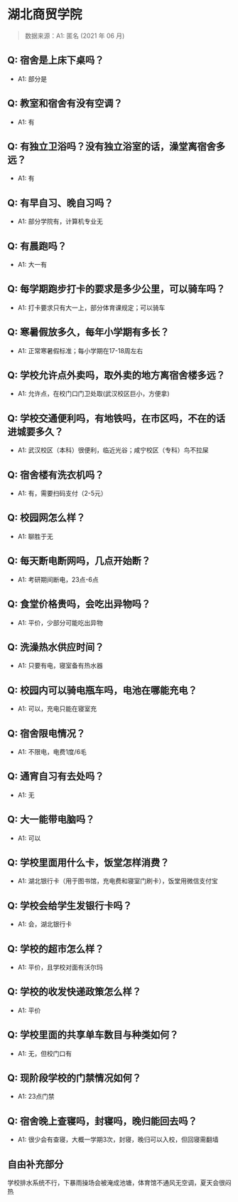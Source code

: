 # 湖北商贸学院

> 数据来源：A1: 匿名 (2021 年 06 月)

## Q: 宿舍是上床下桌吗？

- A1: 部分是

## Q: 教室和宿舍有没有空调？

- A1: 有

## Q: 有独立卫浴吗？没有独立浴室的话，澡堂离宿舍多远？

- A1: 有

## Q: 有早自习、晚自习吗？

- A1: 部分学院有，计算机专业无

## Q: 有晨跑吗？

- A1: 大一有

## Q: 每学期跑步打卡的要求是多少公里，可以骑车吗？

- A1: 打卡要求只有大一上，部分体育课规定；可以骑车

## Q: 寒暑假放多久，每年小学期有多长？

- A1: 正常寒暑假标准；每小学期在17-18周左右

## Q: 学校允许点外卖吗，取外卖的地方离宿舍楼多远？

- A1: 允许点，在校门口门卫处取(武汉校区巨小，方便拿)

## Q: 学校交通便利吗，有地铁吗，在市区吗，不在的话进城要多久？

- A1: 武汉校区（本科）很便利，临近光谷；咸宁校区（专科）鸟不拉屎

## Q: 宿舍楼有洗衣机吗？

- A1: 有，需要扫码支付（2-5元）

## Q: 校园网怎么样？

- A1: 聊胜于无

## Q: 每天断电断网吗，几点开始断？

- A1: 考研期间断电，23点-6点

## Q: 食堂价格贵吗，会吃出异物吗？

- A1: 平价，少部分可能吃出异物

## Q: 洗澡热水供应时间？

- A1: 只要有电，寝室备有热水器

## Q: 校园内可以骑电瓶车吗，电池在哪能充电？

- A1: 可以，充电只能在寝室充

## Q: 宿舍限电情况？

- A1: 不限电，电费1度/6毛

## Q: 通宵自习有去处吗？

- A1: 无

## Q: 大一能带电脑吗？

- A1: 可以

## Q: 学校里面用什么卡，饭堂怎样消费？

- A1: 湖北银行卡（用于图书馆，充电费和寝室门刷卡），饭堂用微信支付宝

## Q: 学校会给学生发银行卡吗？

- A1: 会，湖北银行卡

## Q: 学校的超市怎么样？

- A1: 平价，且学校对面有沃尔玛

## Q: 学校的收发快递政策怎么样？

- A1: 平价

## Q: 学校里面的共享单车数目与种类如何？

- A1: 无，但校门口有

## Q: 现阶段学校的门禁情况如何？

- A1: 23点门禁

## Q: 宿舍晚上查寝吗，封寝吗，晚归能回去吗？

- A1: 很少会有查寝，大概一学期3次，封寝，晚归可以入校，但回寝需翻墙

## 自由补充部分

学校排水系统不行，下暴雨操场会被淹成池塘，体育馆不通风无空调，夏天会很闷热